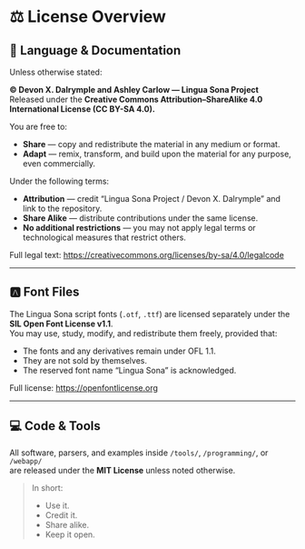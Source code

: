 # ⚖️ License Overview

## 📘 Language & Documentation
Unless otherwise stated:

**© Devon X. Dalrymple and Ashley Carlow — Lingua Sona Project**  
Released under the **Creative Commons Attribution–ShareAlike 4.0 International License (CC BY-SA 4.0).**

You are free to:
- **Share** — copy and redistribute the material in any medium or format.  
- **Adapt** — remix, transform, and build upon the material for any purpose, even commercially.

Under the following terms:
- **Attribution** — credit “Lingua Sona Project / Devon X. Dalrymple” and link to the repository.  
- **Share Alike** — distribute contributions under the same license.  
- **No additional restrictions** — you may not apply legal terms or technological measures that restrict others.

Full legal text: https://creativecommons.org/licenses/by-sa/4.0/legalcode

---

## 🅰️ Font Files
The Lingua Sona script fonts (`.otf`, `.ttf`) are licensed separately under the **SIL Open Font License v1.1**.  
You may use, study, modify, and redistribute them freely, provided that:
- The fonts and any derivatives remain under OFL 1.1.  
- They are not sold by themselves.  
- The reserved font name “Lingua Sona” is acknowledged.

Full license: https://openfontlicense.org

---

## 💻 Code & Tools
All software, parsers, and examples inside `/tools/`, `/programming/`, or `/webapp/`  
are released under the **MIT License** unless noted otherwise.

> In short:  
> - Use it.  
> - Credit it.  
> - Share alike.  
> - Keep it open.
